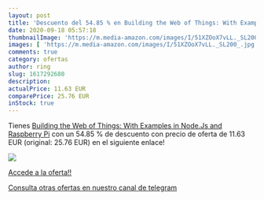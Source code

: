 ```yaml
---
layout: post
title: 'Descuento del 54.85 % en Building the Web of Things: With Example'
date: 2020-09-18 05:57:18
thumbnailImage: 'https://m.media-amazon.com/images/I/51XZOoX7vLL._SL200_.jpg'
images: [ 'https://m.media-amazon.com/images/I/51XZOoX7vLL._SL200_.jpg' ]
comments: true
category: ofertas
author: ring
slug: 1617292680
description:
actualPrice: 11.63 EUR
comparePrice: 25.76 EUR
inStock: true
---
```


Tienes [Building the Web of Things: With Examples in Node.Js and Raspberry Pi](https://www.amazon.com/dp/1617292680/?tag=redken08-20) con un 54.85 % de descuento con precio de oferta de 11.63 EUR (original: 25.76 EUR) en el siguiente enlace!

[![](https://m.media-amazon.com/images/I/51XZOoX7vLL._SL200_.jpg)](https://www.amazon.com/dp/1617292680/?tag=redken08-20)

[Accede a la oferta!!](https://www.amazon.com/dp/1617292680/?tag=redken08-20)

[Consulta otras ofertas en nuestro canal de telegram](https://t.me/s/ofertas25)
